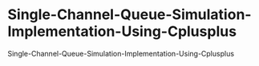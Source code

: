 # Single-Channel-Queue-Simulation-Implementation-Using-Cplusplus
Single-Channel-Queue-Simulation-Implementation-Using-Cplusplus

